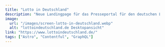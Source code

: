 ```yaml
---
title: "Lotto in Deutschland"
description: "Neue Landingpage für das Presseportal für den deutschen Lotto- und Totoblock. Seitentypen und Komponenten in Contentful und im Frontend erstellt. Pixelgenaue Umsetzung des Designs."
image:
  url: "/images/screen-lotto-in-deutschland.webp"
  alt: "lottoindeutschland.de Desktopansicht"
link: "https://www.lottoindeutschland.de/"
tags: ["Astro", "Contentful", "GraphQL"]
---
```

